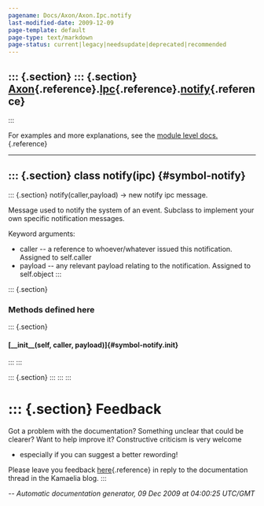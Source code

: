 ```yaml
---
pagename: Docs/Axon/Axon.Ipc.notify
last-modified-date: 2009-12-09
page-template: default
page-type: text/markdown
page-status: current|legacy|needsupdate|deprecated|recommended
---
```

::: {.section}
::: {.section}
[Axon](/Docs/Axon/Axon.html){.reference}.[Ipc](/Docs/Axon/Axon.Ipc.html){.reference}.[notify](/Docs/Axon/Axon.Ipc.notify.html){.reference}
------------------------------------------------------------------------------------------------------------------------------------------
:::

For examples and more explanations, see the [module level
docs.](/Docs/Axon/Axon.Ipc.html){.reference}

------------------------------------------------------------------------

::: {.section}
class notify(ipc) {#symbol-notify}
-----------------

::: {.section}
notify(caller,payload) -\> new notify ipc message.

Message used to notify the system of an event. Subclass to implement
your own specific notification messages.

Keyword arguments:

-   caller \-- a reference to whoever/whatever issued this notification.
    Assigned to self.caller
-   payload \-- any relevant payload relating to the notification.
    Assigned to self.object
:::

::: {.section}
### Methods defined here

::: {.section}
#### [\_\_init\_\_(self, caller, payload)]{#symbol-notify.__init__}
:::
:::

::: {.section}
:::
:::
:::

::: {.section}
Feedback
========

Got a problem with the documentation? Something unclear that could be
clearer? Want to help improve it? Constructive criticism is very welcome
- especially if you can suggest a better rewording!

Please leave you feedback
[here](../../../cgi-bin/blog/blog.cgi?rm=viewpost&nodeid=1142023701){.reference}
in reply to the documentation thread in the Kamaelia blog.
:::

*\-- Automatic documentation generator, 09 Dec 2009 at 04:00:25 UTC/GMT*

